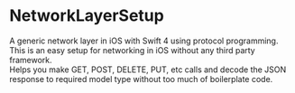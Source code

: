 # NetworkLayerSetup
A generic network layer in iOS with Swift 4 using protocol programming.
<br>
This is an easy setup for networking in iOS without any third party framework.<br>
Helps you make GET, POST, DELETE, PUT, etc calls and decode the JSON response to required model type without too much of boilerplate code.
